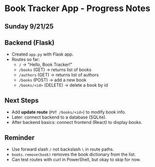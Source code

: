# Book Tracker App - Progress Notes
## Sunday 9/21/25
## Backend (Flask)
- Created `app.py` with Flask app.
- Routes so far:
  - `/` → "Hello, Book Tracker!"
  - `/books` (GET) → returns list of books
  - `/authors` (GET) → returns list of authors
  - `/books` (POST) → add a new book
  - `/books/<id>` (DELETE) → delete a book by id

## Next Steps
- Add **update route** (`PUT /books/<id>`) to modify book info.
- Later: connect backend to a database (SQLite).
- After backend basics: connect frontend (React) to display books.

## Reminder
- Use forward slash `/` not backslash `\` in route paths.
- `books.remove(book)` removes the book dictionary from the list.
- Can test routes with curl in PowerShell, but okay to skip for now.

